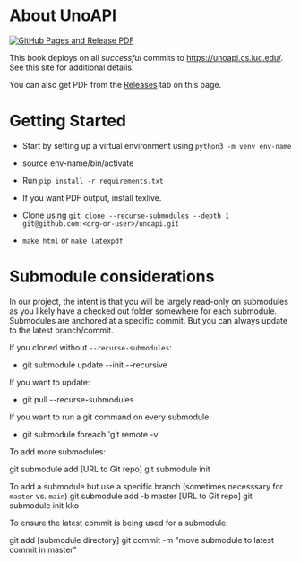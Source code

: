 # About UnoAPI

[![GitHub Pages and Release PDF](https://github.com/LoyolaChicagoBooks/unoapi/actions/workflows/main.yml/badge.svg)](https://github.com/LoyolaChicagoBooks/unoapi/actions/workflows/main.yml)

This book deploys on all *successful* commits to https://unoapi.cs.luc.edu/. See this site for additional details.

You can also get PDF from the [Releases](https://github.com/LoyolaChicagoBooks/unoapi/releases) tab on this page.

# Getting Started

- Start by setting up a virtual environment using `python3 -m venv env-name`

- source env-name/bin/activate

- Run `pip install -r requirements.txt`

- If you want PDF output, install texlive.

- Clone using `git clone --recurse-submodules --depth 1 git@github.com:<org-or-user>/unoapi.git`

- `make html` or `make latexpdf`

# Submodule considerations

In our project, the intent is that you will be largely read-only on submodules as you likely have a checked out folder somewhere for each submodule.
Submodules are anchored at a specific commit. But you can always update to the latest branch/commit.

If you cloned without `--recurse-submodules`:

- git submodule update --init --recursive

If you want to update:

- git pull --recurse-submodules

If you want to run a git command on every submodule:

- git submodule foreach 'git remote -v'

To add more submodules:

git submodule add [URL to Git repo] 
git submodule init 

To add a submodule but use a specific branch (sometimes necesssary for `master` vs. `main`)
git submodule add -b master [URL to Git repo]
git submodule init kko


To ensure the latest commit is being used for a submodule:

git add [submodule directory]
git commit -m "move submodule to latest commit in master"


